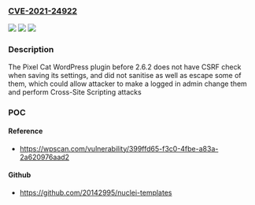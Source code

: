 ### [CVE-2021-24922](https://cve.mitre.org/cgi-bin/cvename.cgi?name=CVE-2021-24922)
![](https://img.shields.io/static/v1?label=Product&message=Pixel%20Cat%20%E2%80%93%20Conversion%20Pixel%20Manager&color=blue)
![](https://img.shields.io/static/v1?label=Version&message=2.6.2%3C%202.6.2%20&color=brighgreen)
![](https://img.shields.io/static/v1?label=Vulnerability&message=CWE-352%20Cross-Site%20Request%20Forgery%20(CSRF)&color=brighgreen)

### Description

The Pixel Cat WordPress plugin before 2.6.2 does not have CSRF check when saving its settings, and did not sanitise as well as escape some of them, which could allow attacker to make a logged in admin change them and perform Cross-Site Scripting attacks

### POC

#### Reference
- https://wpscan.com/vulnerability/399ffd65-f3c0-4fbe-a83a-2a620976aad2

#### Github
- https://github.com/20142995/nuclei-templates

